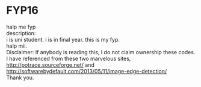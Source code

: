 # FYP16
halp me fyp
</br>
description:
</br>
i is uni student. i is in final year. this is my fyp.</br>
halp mii.
</br>
Disclaimer: If anybody is reading this, I do not claim ownership these codes. I have referenced from these two marvelous sites, http://potrace.sourceforge.net/ and http://softwarebydefault.com/2013/05/11/image-edge-detection/
</br>
Thank you.
